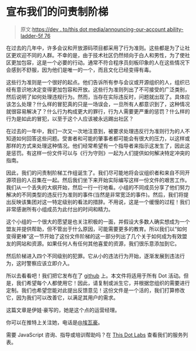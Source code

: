 # 宣布我们的问责制阶梯

> 原文:[https://dev . to/this dot media/announcing-our-account ability-ladder-5f 76](https://dev.to/thisdotmedia/announcing-our-accountability-ladder-5f76)

在过去的几年中，许多会议和开放源码项目都采用了行为准则。这些都是为了让社区更欢迎不同的人群。不幸的是，由于技术社区仍然倾向于白人和男性，为了使社区更加包容，这是一个必要的行动。通常不符合程序员刻板印象的人在这些情况下会感到不舒服，因为他们是唯一的一个，而且文化已经变得有毒。

这些行为准则是一个很好的起点。他们告诉所有参与会议或开源组织的人，组织已经有意识地决定变得更加包容和开放。这些行为准则列出了不可接受的广泛类别，然后说明了如何处理违规行为。然而，当存在实际违反时，问题就出现了。具体应该怎么处理？什么样的冒犯真的只是一场误会，一旦所有人都意识到了，这种情况就很容易解决了？什么行为构成更大的罪行，行为人需要更严重的惩罚？什么样的行为是如此的冒犯，以至于这个人应该被永远踢出社区？

在过去的一年中，我们一次又一次地注意到，被要求处理违反行为准则行为的人不知道如何回答这些问题。受害者和可能的肇事者都可能会有很大的压力，以这样或那样的方式来处理这种情况。他们经常希望有一个指导者来指示这发生了，因此这是惩罚。有这样一份文件可以与《行为守则》一起为人们提供如何解决特定冲突的指南。

因此，我们的问责制阶梯工作组诞生了。我们尽可能地将会议组织者和来自不同开源项目的人召集在一起。然后我们坐下来开始实际编写这样一份文件的艰苦工作。我们从一个丢失的大纲开始，然后一行一行地看。小组的不同成员分享了他们努力解决的不同类型的违反行为准则的事件(当然是非常宽泛的事件)。然后，我们将提出反映该集团对这一特定级别的看法的措辞。不用说，这是一个缓慢的过程！我们非常感谢所有小组成员为此付出的时间和精力。

这个小组的一个很大的愿望是也关注积极的一面，并假设大多数人确实想成为一个盟友并提供帮助，但不管出于什么原因，可能需要更多的教育。所以我们以“如何变得更棒”这一节开始了这份文件阶梯的这一部分列出了几个关于如何成为有效盟友的网站和资源。如果任何人有任何其他喜爱的资源，我们很乐意添加到它。

然后阶梯进入四个不同级别的犯罪。它从小的违法行为开始，逐渐发展到违法行为，这时警察应该立即介入。

所以去看看吧！我们把它发布在了 [github](https://github.com/thisdot/accountability-ladder) 上。本文件将适用于所有 Dot 活动。但是，我们希望每个人都使用它！因此，请复制或派生它，并根据您组织的需要进行定制。我们也希望您能对此提出反馈意见！这份文件是一个活的，我们打算修改它，因为我们可以改善它，以满足其用户的需求。

这篇文章是伊娃·豪写的，她是这个点的运营经理。

你可以在推特上关注她，电话是[@埃瓦豪](https://dev.to/evahowe)。

需要 JavaScript 咨询、指导或培训帮助吗？在 [This Dot Labs](https://thisdot.co) 查看我们的服务列表。